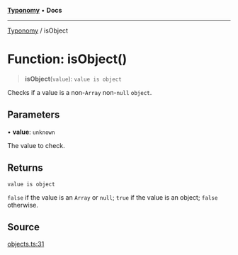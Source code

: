 [**Typonomy**](../README.md) • **Docs**

***

[Typonomy](../globals.md) / isObject

# Function: isObject()

> **isObject**(`value`): `value is object`

Checks if a value is a non-`Array` non-`null` `object`.

## Parameters

• **value**: `unknown`

The value to check.

## Returns

`value is object`

`false` if the value is an `Array` or `null`; `true` if the value is an object; `false` otherwise.

## Source

[objects.ts:31](https://github.com/softcraft-development/typonomy/blob/d8b6722e8f9213512ecbf239a27330f22316ef6d/src/objects.ts#L31)
